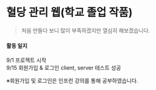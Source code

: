 # 혈당 관리 웹(학교 졸업 작품)
  >   처음 만들다 보니 많이 부족하겠지만 열심히 해보겠습니다.

#### 활동 일지
9/1 프로젝트 시작 <br>
9/15 회원가입 & 로그인 client, server 테스트 성공



※회원가입 및 로그인은 인프런 강의를 통해 공부하였습니다.

